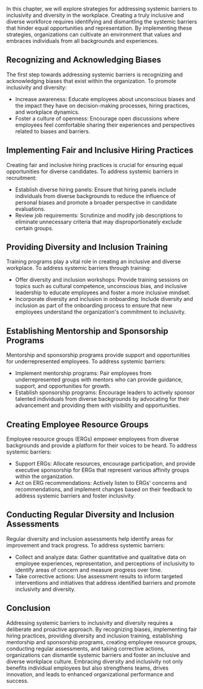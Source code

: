 
In this chapter, we will explore strategies for addressing systemic barriers to inclusivity and diversity in the workplace. Creating a truly inclusive and diverse workforce requires identifying and dismantling the systemic barriers that hinder equal opportunities and representation. By implementing these strategies, organizations can cultivate an environment that values and embraces individuals from all backgrounds and experiences.

**Recognizing and Acknowledging Biases**
----------------------------------------

The first step towards addressing systemic barriers is recognizing and acknowledging biases that exist within the organization. To promote inclusivity and diversity:

* Increase awareness: Educate employees about unconscious biases and the impact they have on decision-making processes, hiring practices, and workplace dynamics.
* Foster a culture of openness: Encourage open discussions where employees feel comfortable sharing their experiences and perspectives related to biases and barriers.

**Implementing Fair and Inclusive Hiring Practices**
----------------------------------------------------

Creating fair and inclusive hiring practices is crucial for ensuring equal opportunities for diverse candidates. To address systemic barriers in recruitment:

* Establish diverse hiring panels: Ensure that hiring panels include individuals from diverse backgrounds to reduce the influence of personal biases and promote a broader perspective in candidate evaluations.
* Review job requirements: Scrutinize and modify job descriptions to eliminate unnecessary criteria that may disproportionately exclude certain groups.

**Providing Diversity and Inclusion Training**
----------------------------------------------

Training programs play a vital role in creating an inclusive and diverse workplace. To address systemic barriers through training:

* Offer diversity and inclusion workshops: Provide training sessions on topics such as cultural competence, unconscious bias, and inclusive leadership to educate employees and foster a more inclusive mindset.
* Incorporate diversity and inclusion in onboarding: Include diversity and inclusion as part of the onboarding process to ensure that new employees understand the organization's commitment to inclusivity.

**Establishing Mentorship and Sponsorship Programs**
----------------------------------------------------

Mentorship and sponsorship programs provide support and opportunities for underrepresented employees. To address systemic barriers:

* Implement mentorship programs: Pair employees from underrepresented groups with mentors who can provide guidance, support, and opportunities for growth.
* Establish sponsorship programs: Encourage leaders to actively sponsor talented individuals from diverse backgrounds by advocating for their advancement and providing them with visibility and opportunities.

**Creating Employee Resource Groups**
-------------------------------------

Employee resource groups (ERGs) empower employees from diverse backgrounds and provide a platform for their voices to be heard. To address systemic barriers:

* Support ERGs: Allocate resources, encourage participation, and provide executive sponsorship for ERGs that represent various affinity groups within the organization.
* Act on ERG recommendations: Actively listen to ERGs' concerns and recommendations, and implement changes based on their feedback to address systemic barriers and foster inclusivity.

**Conducting Regular Diversity and Inclusion Assessments**
----------------------------------------------------------

Regular diversity and inclusion assessments help identify areas for improvement and track progress. To address systemic barriers:

* Collect and analyze data: Gather quantitative and qualitative data on employee experiences, representation, and perceptions of inclusivity to identify areas of concern and measure progress over time.
* Take corrective actions: Use assessment results to inform targeted interventions and initiatives that address identified barriers and promote inclusivity and diversity.

**Conclusion**
--------------

Addressing systemic barriers to inclusivity and diversity requires a deliberate and proactive approach. By recognizing biases, implementing fair hiring practices, providing diversity and inclusion training, establishing mentorship and sponsorship programs, creating employee resource groups, conducting regular assessments, and taking corrective actions, organizations can dismantle systemic barriers and foster an inclusive and diverse workplace culture. Embracing diversity and inclusivity not only benefits individual employees but also strengthens teams, drives innovation, and leads to enhanced organizational performance and success.
